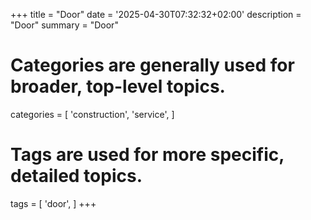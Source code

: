 +++
title = "Door"
date = '2025-04-30T07:32:32+02:00'
description = "Door"
summary = "Door"
# Categories are generally used for broader, top-level topics.
categories = [
 'construction',
 'service',
]
# Tags are used for more specific, detailed topics.
tags = [
 'door',
]
+++
